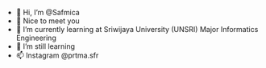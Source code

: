 - 👋 Hi, I’m @Safmica
- 👀 Nice to meet you
- 🌱 I’m currently learning at Sriwijaya University (UNSRI) Major Informatics Engineering
- 💞️ I’m still learning
- 📫 Instagram @prtma.sfr

<!---
Safmica/Safmica is a ✨ special ✨ repository because its `README.md` (this file) appears on your GitHub profile.
You can click the Preview link to take a look at your changes.
--->
